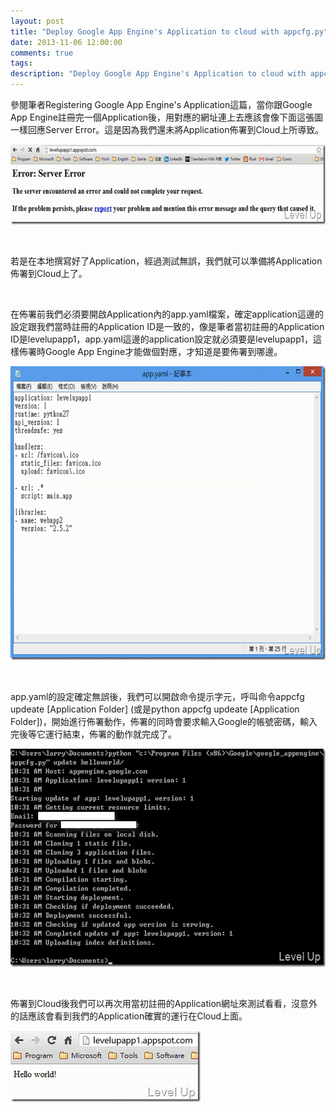 ```yaml
---
layout: post
title: "Deploy Google App Engine's Application to cloud with appcfg.py"
date: 2013-11-06 12:00:00
comments: true
tags: 
description: "Deploy Google App Engine's Application to cloud with appcfg.py"
---
```

<p>
	參閱筆者Registering Google App Engine's Application這篇，當你跟Google App Engine註冊完一個Application後，用對應的網址連上去應該會像下面這張圖一樣回應Server Error。這是因為我們還未將Application佈署到Cloud上所導致。</p>
<p>
	<img alt="image" border="0" height="128" src="\images\posts\26e8ea9a-dad3-4ad5-941e-0fc146d1d50a\image_thumb_1.png" style="border-top: 0px; border-right: 0px; border-bottom: 0px; border-left: 0px" width="644" /></p>
<p>
	 </p>
<p>
	若是在本地撰寫好了Application，經過測試無誤，我們就可以準備將Application佈署到Cloud上了。</p>
<p>
	 </p>
<p>
	在佈署前我們必須要開啟Application內的app.yaml檔案，確定application這邊的設定跟我們當時註冊的Application ID是一致的，像是筆者當初註冊的Application ID是levelupapp1，app.yaml這邊的application設定就必須要是levelupapp1，這樣佈署時Google App Engine才能做個對應，才知道是要佈署到哪邊。</p>
<p>
	<img alt="image" border="0" height="470" src="\images\posts\26e8ea9a-dad3-4ad5-941e-0fc146d1d50a\image_thumb_3.png" style="border-top: 0px; border-right: 0px; border-bottom: 0px; border-left: 0px" width="644" /></p>
<p>
	 </p>
<p>
	app.yaml的設定確定無誤後，我們可以開啟命令提示字元，呼叫命令appcfg updeate [Application Folder] (或是python appcfg updeate [Application Folder])，開始進行佈署動作，佈署的同時會要求輸入Google的帳號密碼，輸入完後等它運行結束，佈署的動作就完成了。</p>
<p>
	<img alt="image" border="0" height="349" src="\images\posts\26e8ea9a-dad3-4ad5-941e-0fc146d1d50a\image_thumb.png" style="border-top: 0px; border-right: 0px; border-bottom: 0px; border-left: 0px" width="581" /></p>
<p>
	 </p>
<p>
	佈署到Cloud後我們可以再次用當初註冊的Application網址來測試看看，沒意外的話應該會看到我們的Application確實的運行在Cloud上面。</p>
<p>
	<img alt="image" border="0" height="114" src="\images\posts\26e8ea9a-dad3-4ad5-941e-0fc146d1d50a\image_thumb_2.png" style="border-top: 0px; border-right: 0px; border-bottom: 0px; border-left: 0px" width="304" /></p>

